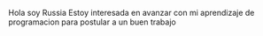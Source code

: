 Hola soy Russia
Estoy interesada en avanzar con mi aprendizaje de programacion para postular a un buen trabajo 

<!---
Russiaaa0/Russiaaa0 is a ✨ special ✨ repository because its `README.md` (this file) appears on your GitHub profile.
You can click the Preview link to take a look at your changes.
--->
